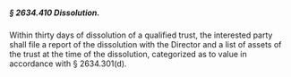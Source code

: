 ##### § 2634.410 Dissolution. #####

Within thirty days of dissolution of a qualified trust, the interested party shall file a report of the dissolution with the Director and a list of assets of the trust at the time of the dissolution, categorized as to value in accordance with § 2634.301(d).